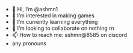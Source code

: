 - 👋 Hi, I’m @ashmn1
- 👀 I’m interested in making games
- 🌱 I’m currently learning everything
- 💞️ I’m looking to collaborate on nothing rn
- 📫 How to reach me: ashmn@8585 on discord
- any pronouns

<!---
ashmn1/ashmn1 is a ✨ special ✨ repository because its `README.md` (this file) appears on your GitHub profile.
You can click the Preview link to take a look at your changes.
--->
